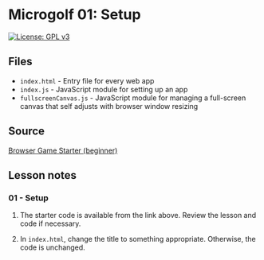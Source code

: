 # Microgolf 01: Setup

[![License: GPL v3](https://img.shields.io/badge/License-GPLv3-blue.svg)](https://www.gnu.org/licenses/gpl-3.0)

## Files

* <code>index.html</code> - Entry file for every web app
* <code>index.js</code> - JavaScript module for setting up an app
* <code>fullscreenCanvas.js</code> - JavaScript module for managing a full-screen canvas that self adjusts with browser window resizing

## Source

[Browser Game Starter (beginner)](https://github.com/ianJStutor/curriculum_browser_game_starter/tree/ea0e40031f876042c6a289b83406d749cf4604ab/beginner)

## Lesson notes

### 01 - Setup

1. The starter code is available from the link above. Review the lesson and code if necessary.

2. In <code>index.html</code>, change the title to something appropriate. Otherwise, the code is unchanged.